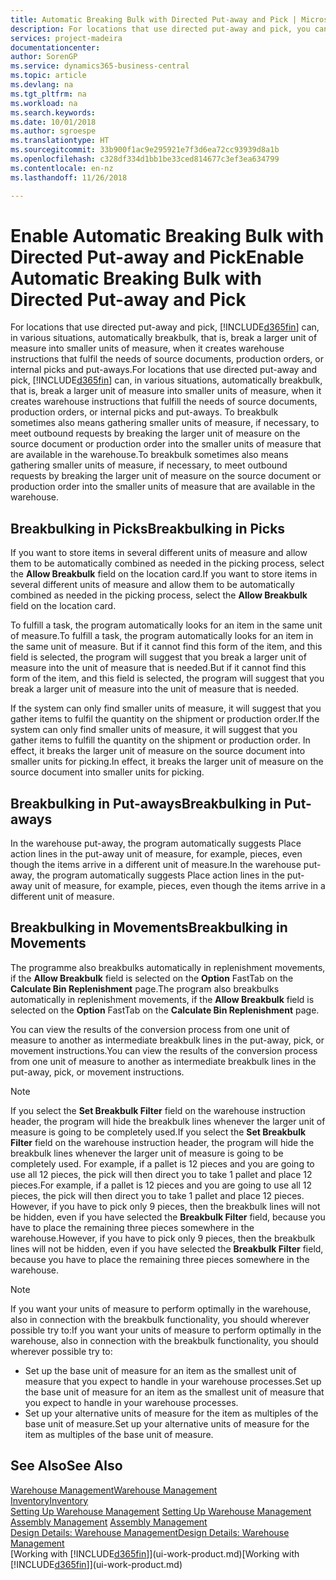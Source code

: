 ```yaml
---
title: Automatic Breaking Bulk with Directed Put-away and Pick | Microsoft Docs
description: For locations that use directed put-away and pick, you can break a larger unit of measure into smaller units of measure, when it creates warehouse instructions that fulfil the needs of source documents, production orders, or internal picks and put-aways.
services: project-madeira
documentationcenter: 
author: SorenGP
ms.service: dynamics365-business-central
ms.topic: article
ms.devlang: na
ms.tgt_pltfrm: na
ms.workload: na
ms.search.keywords: 
ms.date: 10/01/2018
ms.author: sgroespe
ms.translationtype: HT
ms.sourcegitcommit: 33b900f1ac9e295921e7f3d6ea72cc93939d8a1b
ms.openlocfilehash: c328df334d1bb1be33ced814677c3ef3ea634799
ms.contentlocale: en-nz
ms.lasthandoff: 11/26/2018

---
```

# <a name="enable-automatic-breaking-bulk-with-directed-put-away-and-pick"></a><span data-ttu-id="5b1ad-103">Enable Automatic Breaking Bulk with Directed Put-away and Pick</span><span class="sxs-lookup"><span data-stu-id="5b1ad-103">Enable Automatic Breaking Bulk with Directed Put-away and Pick</span></span>
<span data-ttu-id="5b1ad-104">For locations that use directed put-away and pick, [!INCLUDE[d365fin](includes/d365fin_md.md)] can, in various situations, automatically breakbulk, that is, break a larger unit of measure into smaller units of measure, when it creates warehouse instructions that fulfil the needs of source documents, production orders, or internal picks and put-aways.</span><span class="sxs-lookup"><span data-stu-id="5b1ad-104">For locations that use directed put-away and pick, [!INCLUDE[d365fin](includes/d365fin_md.md)] can, in various situations, automatically breakbulk, that is, break a larger unit of measure into smaller units of measure, when it creates warehouse instructions that fulfill the needs of source documents, production orders, or internal picks and put-aways.</span></span> <span data-ttu-id="5b1ad-105">To breakbulk sometimes also means gathering smaller units of measure, if necessary, to meet outbound requests by breaking the larger unit of measure on the source document or production order into the smaller units of measure that are available in the warehouse.</span><span class="sxs-lookup"><span data-stu-id="5b1ad-105">To breakbulk sometimes also means gathering smaller units of measure, if necessary, to meet outbound requests by breaking the larger unit of measure on the source document or production order into the smaller units of measure that are available in the warehouse.</span></span>   

## <a name="breakbulking-in-picks"></a><span data-ttu-id="5b1ad-106">Breakbulking in Picks</span><span class="sxs-lookup"><span data-stu-id="5b1ad-106">Breakbulking in Picks</span></span>  
<span data-ttu-id="5b1ad-107">If you want to store items in several different units of measure and allow them to be automatically combined as needed in the picking process, select the **Allow Breakbulk** field on the location card.</span><span class="sxs-lookup"><span data-stu-id="5b1ad-107">If you want to store items in several different units of measure and allow them to be automatically combined as needed in the picking process, select the **Allow Breakbulk** field on the location card.</span></span>  

<span data-ttu-id="5b1ad-108">To fulfill a task, the program automatically looks for an item in the same unit of measure.</span><span class="sxs-lookup"><span data-stu-id="5b1ad-108">To fulfill a task, the program automatically looks for an item in the same unit of measure.</span></span> <span data-ttu-id="5b1ad-109">But if it cannot find this form of the item, and this field is selected, the program will suggest that you break a larger unit of measure into the unit of measure that is needed.</span><span class="sxs-lookup"><span data-stu-id="5b1ad-109">But if it cannot find this form of the item, and this field is selected, the program will suggest that you break a larger unit of measure into the unit of measure that is needed.</span></span>  

<span data-ttu-id="5b1ad-110">If the system can only find smaller units of measure, it will suggest that you gather items to fulfil the quantity on the shipment or production order.</span><span class="sxs-lookup"><span data-stu-id="5b1ad-110">If the system can only find smaller units of measure, it will suggest that you gather items to fulfill the quantity on the shipment or production order.</span></span> <span data-ttu-id="5b1ad-111">In effect, it breaks the larger unit of measure on the source document into smaller units for picking.</span><span class="sxs-lookup"><span data-stu-id="5b1ad-111">In effect, it breaks the larger unit of measure on the source document into smaller units for picking.</span></span>  

## <a name="breakbulking-in-put-aways"></a><span data-ttu-id="5b1ad-112">Breakbulking in Put-aways</span><span class="sxs-lookup"><span data-stu-id="5b1ad-112">Breakbulking in Put-aways</span></span>  
<span data-ttu-id="5b1ad-113">In the warehouse put-away, the program automatically suggests Place action lines in the put-away unit of measure, for example, pieces, even though the items arrive in a different unit of measure.</span><span class="sxs-lookup"><span data-stu-id="5b1ad-113">In the warehouse put-away, the program automatically suggests Place action lines in the put-away unit of measure, for example, pieces, even though the items arrive in a different unit of measure.</span></span>  

## <a name="breakbulking-in-movements"></a><span data-ttu-id="5b1ad-114">Breakbulking in Movements</span><span class="sxs-lookup"><span data-stu-id="5b1ad-114">Breakbulking in Movements</span></span>  
<span data-ttu-id="5b1ad-115">The programme also breakbulks automatically in replenishment movements, if the **Allow Breakbulk** field is selected on the **Option** FastTab on the **Calculate Bin Replenishment** page.</span><span class="sxs-lookup"><span data-stu-id="5b1ad-115">The program also breakbulks automatically in replenishment movements, if the **Allow Breakbulk** field is selected on the **Option** FastTab on the **Calculate Bin Replenishment** page.</span></span>  

<span data-ttu-id="5b1ad-116">You can view the results of the conversion process from one unit of measure to another as intermediate breakbulk lines in the put-away, pick, or movement instructions.</span><span class="sxs-lookup"><span data-stu-id="5b1ad-116">You can view the results of the conversion process from one unit of measure to another as intermediate breakbulk lines in the put-away, pick, or movement instructions.</span></span>  

> [!NOTE]  
>  <span data-ttu-id="5b1ad-117">If you select the **Set Breakbulk Filter** field on the warehouse instruction header, the program will hide the breakbulk lines whenever the larger unit of measure is going to be completely used.</span><span class="sxs-lookup"><span data-stu-id="5b1ad-117">If you select the **Set Breakbulk Filter** field on the warehouse instruction header, the program will hide the breakbulk lines whenever the larger unit of measure is going to be completely used.</span></span> <span data-ttu-id="5b1ad-118">For example, if a pallet is 12 pieces and you are going to use all 12 pieces, the pick will then direct you to take 1 pallet and place 12 pieces.</span><span class="sxs-lookup"><span data-stu-id="5b1ad-118">For example, if a pallet is 12 pieces and you are going to use all 12 pieces, the pick will then direct you to take 1 pallet and place 12 pieces.</span></span> <span data-ttu-id="5b1ad-119">However, if you have to pick only 9 pieces, then the breakbulk lines will not be hidden, even if you have selected the **Breakbulk Filter** field, because you have to place the remaining three pieces somewhere in the warehouse.</span><span class="sxs-lookup"><span data-stu-id="5b1ad-119">However, if you have to pick only 9 pieces, then the breakbulk lines will not be hidden, even if you have selected the **Breakbulk Filter** field, because you have to place the remaining three pieces somewhere in the warehouse.</span></span>  

> [!NOTE]  
>  <span data-ttu-id="5b1ad-120">If you want your units of measure to perform optimally in the warehouse, also in connection with the breakbulk functionality, you should wherever possible try to:</span><span class="sxs-lookup"><span data-stu-id="5b1ad-120">If you want your units of measure to perform optimally in the warehouse, also in connection with the breakbulk functionality, you should wherever possible try to:</span></span>  
>   
> - <span data-ttu-id="5b1ad-121">Set up the base unit of measure for an item as the smallest unit of measure that you expect to handle in your warehouse processes.</span><span class="sxs-lookup"><span data-stu-id="5b1ad-121">Set up the base unit of measure for an item as the smallest unit of measure that you expect to handle in your warehouse processes.</span></span>  
> - <span data-ttu-id="5b1ad-122">Set up your alternative units of measure for the item as multiples of the base unit of measure.</span><span class="sxs-lookup"><span data-stu-id="5b1ad-122">Set up your alternative units of measure for the item as multiples of the base unit of measure.</span></span>  

## <a name="see-also"></a><span data-ttu-id="5b1ad-123">See Also</span><span class="sxs-lookup"><span data-stu-id="5b1ad-123">See Also</span></span>  
[<span data-ttu-id="5b1ad-124">Warehouse Management</span><span class="sxs-lookup"><span data-stu-id="5b1ad-124">Warehouse Management</span></span>](warehouse-manage-warehouse.md)  
[<span data-ttu-id="5b1ad-125">Inventory</span><span class="sxs-lookup"><span data-stu-id="5b1ad-125">Inventory</span></span>](inventory-manage-inventory.md)  
<span data-ttu-id="5b1ad-126">[Setting Up Warehouse Management](warehouse-setup-warehouse.md)   </span><span class="sxs-lookup"><span data-stu-id="5b1ad-126">[Setting Up Warehouse Management](warehouse-setup-warehouse.md)   </span></span>  
<span data-ttu-id="5b1ad-127">[Assembly Management](assembly-assemble-items.md)  </span><span class="sxs-lookup"><span data-stu-id="5b1ad-127">[Assembly Management](assembly-assemble-items.md)  </span></span>  
[<span data-ttu-id="5b1ad-128">Design Details: Warehouse Management</span><span class="sxs-lookup"><span data-stu-id="5b1ad-128">Design Details: Warehouse Management</span></span>](design-details-warehouse-management.md)  
<span data-ttu-id="5b1ad-129">[Working with [!INCLUDE[d365fin](includes/d365fin_md.md)]](ui-work-product.md)</span><span class="sxs-lookup"><span data-stu-id="5b1ad-129">[Working with [!INCLUDE[d365fin](includes/d365fin_md.md)]](ui-work-product.md)</span></span>  

